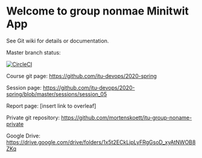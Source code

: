 # Welcome to group nonmae Minitwit App

See Git wiki for details or documentation.

Master branch status:

[![CircleCI](https://circleci.com/gh/mortenskoett/itu-devops-group-noname/tree/master.svg?style=svg)](https://app.circleci.com/github/mortenskoett/itu-devops-group-noname/pipelines)

Course git page: https://github.com/itu-devops/2020-spring

Session page: https://github.com/itu-devops/2020-spring/blob/master/sessions/session_05

Report page: [insert link to overleaf]

Private git repository: https://github.com/mortenskoett/itu-group-noname-private

Google Drive: https://drive.google.com/drive/folders/1x5t2ECkLjpLyFRgGsoD_xyAtNWOB8ZKq
